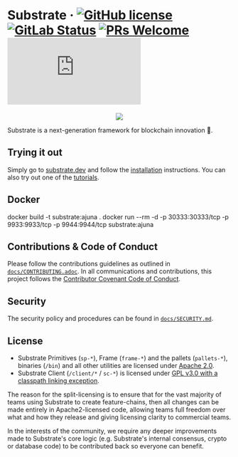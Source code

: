 # Substrate &middot; [![GitHub license](https://img.shields.io/badge/license-GPL3%2FApache2-blue)](#LICENSE) [![GitLab Status](https://gitlab.parity.io/parity/substrate/badges/master/pipeline.svg)](https://gitlab.parity.io/parity/substrate/pipelines) [![PRs Welcome](https://img.shields.io/badge/PRs-welcome-brightgreen.svg)](docs/CONTRIBUTING.adoc) [![Matrix](https://img.shields.io/matrix/substrate-technical:matrix.org)](https://matrix.to/#/#substrate-technical:matrix.org)

<p align="center">
  <img src="/docs/media/sub.gif">
</p>

Substrate is a next-generation framework for blockchain innovation 🚀.

## Trying it out

Simply go to [substrate.dev](https://substrate.dev) and follow the
[installation](https://substrate.dev/docs/en/knowledgebase/getting-started/) instructions. You can
also try out one of the [tutorials](https://substrate.dev/en/tutorials).

## Docker
docker build -t substrate:ajuna .
docker run --rm -d  -p 30333:30333/tcp -p 9933:9933/tcp -p 9944:9944/tcp substrate:ajuna

## Contributions & Code of Conduct

Please follow the contributions guidelines as outlined in [`docs/CONTRIBUTING.adoc`](docs/CONTRIBUTING.adoc). In all communications and contributions, this project follows the [Contributor Covenant Code of Conduct](docs/CODE_OF_CONDUCT.md).

## Security

The security policy and procedures can be found in [`docs/SECURITY.md`](docs/SECURITY.md).

## License

- Substrate Primitives (`sp-*`), Frame (`frame-*`) and the pallets (`pallets-*`), binaries (`/bin`) and all other utilities are licensed under [Apache 2.0](LICENSE-APACHE2).
- Substrate Client (`/client/*` / `sc-*`) is licensed under [GPL v3.0 with a classpath linking exception](LICENSE-GPL3).

The reason for the split-licensing is to ensure that for the vast majority of teams using Substrate to create feature-chains, then all changes can be made entirely in Apache2-licensed code, allowing teams full freedom over what and how they release and giving licensing clarity to commercial teams.

In the interests of the community, we require any deeper improvements made to Substrate's core logic (e.g. Substrate's internal consensus, crypto or database code) to be contributed back so everyone can benefit.

